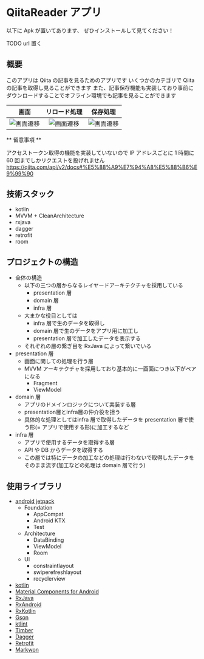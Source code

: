 # QiitaReader アプリ

以下に Apk が置いてあります、
ぜひインストールして見てください！

TODO url 置く

## 概要

このアプリは Qiita の記事を見るためのアプリです
いくつかのカテゴリで Qiita の記事を取得し見ることができます
また、記事保存機能も実装しており事前にダウンロードすることでオフライン環境でも記事を見ることができます

| 画面 | リロード処理 | 保存処理 |
| :-------: | :----------: | :-------: |
| ![画面遷移](https://raw.githubusercontent.com/wiki/aaazlkm/QiitaApp/screen_recording_pager.gif) | ![画面遷移](https://raw.githubusercontent.com/wiki/aaazlkm/QiitaApp/screen_recording_reload.gif) | ![画面遷移](https://raw.githubusercontent.com/wiki/aaazlkm/QiitaApp/screen_recording_save.gif) |

** 留意事項 **

アクセストークン取得の機能を実装していないので IP アドレスごとに 1 時間に 60 回までしかリクエストを投げれません
https://qiita.com/api/v2/docs#%E5%88%A9%E7%94%A8%E5%88%B6%E9%99%90

## 技術スタック

- kotlin
- MVVM + CleanArchitecture
- rxjava
- dagger
- retrofit
- room

## プロジェクトの構造

- 全体の構造
  - 以下の三つの層からなるレイヤードアーキテクチャを採用している
    - presentation 層
    - domain 層
    - infra 層
  - 大まかな役目としては
    - infra 層で生のデータを取得し
    - domain 層で生のデータをアプリ用に加工し
    - presentation 層で加工したデータを表示する
  - それぞれの層の繋ぎ目を RxJava によって繋いでいる
- presentation 層
  - 画面に関しての処理を行う層
  - MVVM アーキテクチャを採用しており基本的に一画面につき以下がペアになる
    - Fragment
    - ViewModel
- domain 層
  - アプリのドメインロジックについて実装する層
  - presentation層とinfra層の仲介役を担う
  - 具体的な処理としてはinfra 層で取得したデータを presentation 層で使う形(= アプリで使用する形)に加工するなど
- infra 層
  - アプリで使用するデータを取得する層
  - API や DB からデータを取得する
  - この層では特にデータの加工などの処理は行わないで取得したデータをそのまま流す(加工などの処理は domain 層で行う)

## 使用ライブラリ

- [android jetpack](https://developer.android.com/jetpack/)
  - Foundation
    - AppCompat
    - Android KTX
    - Test
  - Architecture
    - DataBinding
    - ViewModel
    - Room
  - UI
    - constraintlayout
    - swiperefreshlayout
    - recyclerview
- [kotlin](https://kotlinlang.org/)
- [Material Components for Android](https://github.com/material-components/material-components-android)
- [RxJava](https://github.com/ReactiveX/RxJava)
- [RxAndroid](https://github.com/ReactiveX/RxAndroid)
- [RxKotlin](https://github.com/ReactiveX/RxKotlin)
- [Gson](https://github.com/google/gson)
- [ktlint](https://github.com/pinterest/ktlint)
- [Timber](https://github.com/JakeWharton/timber)
- [Dagger](https://github.com/google/dagger)
- [Retrofit](https://github.com/square/retrofit)
- [Markwon](https://github.com/noties/Markwon)
